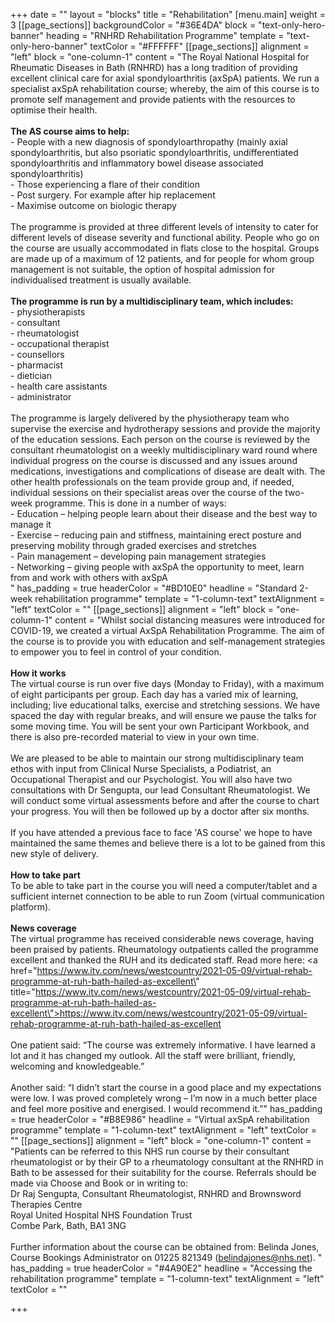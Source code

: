 +++
date = ""
layout = "blocks"
title = "Rehabilitation"
[menu.main]
weight = 3
[[page_sections]]
backgroundColor = "#36E4DA"
block = "text-only-hero-banner"
heading = "RNHRD Rehabilitation Programme"
template = "text-only-hero-banner"
textColor = "#FFFFFF"
[[page_sections]]
alignment = "left"
block = "one-column-1"
content = "The Royal National Hospital for Rheumatic Diseases in Bath (RNHRD) has a long tradition of providing excellent clinical care for axial spondyloarthritis (axSpA) patients. We run a specialist axSpA rehabilitation course; whereby, the aim of this course is to promote self management and provide patients with the resources to optimise their health. <br><br><strong>The AS course aims to help:</strong><br>- People with a new diagnosis of spondyloarthropathy (mainly axial spondyloarthritis, but also psoriatic spondyloarthritis, undifferentiated spondyloarthritis and inflammatory bowel disease associated spondyloarthritis)<br>- Those experiencing a flare of their condition<br>- Post surgery. For example after hip replacement<br>- Maximise outcome on biologic therapy<br><br>The programme is provided at three different levels of intensity to cater for different levels of disease severity and functional ability. People who go on the course are usually accommodated in flats close to the hospital. Groups are made up of a maximum of 12 patients, and for people for whom group management is not suitable, the option of hospital admission for individualised treatment is usually available. <br><br><strong>The programme is run by a multidisciplinary team, which includes:</strong> <br>- physiotherapists<br>- consultant <br>- rheumatologist<br>- occupational therapist<br>- counsellors<br>- pharmacist<br>- dietician<br>- health care assistants<br>- administrator<br><br>The programme is largely delivered by the physiotherapy team who supervise the exercise and hydrotherapy sessions and provide the majority of the education sessions. Each person on the course is reviewed by the consultant rheumatologist on a weekly multidisciplinary ward round where individual progress on the course is discussed and any issues around medications, investigations and complications of disease are dealt with. The other health professionals on the team provide group and, if needed, individual sessions on their specialist areas over the course of the two-week programme. This is done in a number of ways:<br>- Education – helping people learn about their disease and the best way to manage it<br>- Exercise – reducing pain and stiffness, maintaining erect posture and preserving mobility through graded exercises and stretches<br>- Pain management – developing pain management strategies<br>- Networking – giving people with axSpA the opportunity to meet, learn from and work with others with axSpA<br>"
has_padding = true
headerColor = "#BD10E0"
headline = "Standard 2-week rehabilitation programme"
template = "1-column-text"
textAlignment = "left"
textColor = ""
[[page_sections]]
alignment = "left"
block = "one-column-1"
content = "Whilst social distancing measures were introduced for COVID-19, we created a virtual AxSpA Rehabilitation Programme. The aim of the course is to provide you with education and self-management strategies to empower you to feel in control of your condition.<br><br><strong>How it works<br></strong>The virtual course is run over five days (Monday to Friday), with a maximum of eight participants per group. Each day has a varied mix of learning, including; live educational talks, exercise and stretching sessions. We have spaced the day with regular breaks, and will ensure we pause the talks for some moving time. You will be sent your own Participant Workbook, and there is also pre-recorded material to view in your own time.<br><br>We are pleased to be able to maintain our strong multidisciplinary team ethos with input from Clinical Nurse Specialists, a Podiatrist, an Occupational Therapist and our Psychologist. You will also have two consultations with Dr Sengupta, our lead Consultant Rheumatologist. We will conduct some virtual assessments before and after the course to chart your progress. You will then be followed up by a doctor after six months.<br><br>If you have attended a previous face to face 'AS course' we hope to have maintained the same themes and believe there is a lot to be gained from this new style of delivery.<br><br><strong>How to take part<br></strong>To be able to take part in the course you will need a computer/tablet and a sufficient internet connection to be able to run Zoom (virtual communication platform).<br><br><strong>News coverage </strong><br>The virtual programme has received considerable news coverage, having been praised by patients. Rheumatology outpatients called the programme excellent and thanked the RUH and its dedicated staff. Read more here: <a href=\"https://www.itv.com/news/westcountry/2021-05-09/virtual-rehab-programme-at-ruh-bath-hailed-as-excellent\" title=\"https://www.itv.com/news/westcountry/2021-05-09/virtual-rehab-programme-at-ruh-bath-hailed-as-excellent\">https://www.itv.com/news/westcountry/2021-05-09/virtual-rehab-programme-at-ruh-bath-hailed-as-excellent</a><br><br>One patient said: “The course was extremely informative. I have learned a lot and it has changed my outlook. All the staff were brilliant, friendly, welcoming and knowledgeable.”<br><br>Another said: “I didn’t start the course in a good place and my expectations were low. I was proved completely wrong – I’m now in a much better place and feel more positive and energised. I would recommend it.”"
has_padding = true
headerColor = "#B8E986"
headline = "Virtual axSpA rehabilitation programme"
template = "1-column-text"
textAlignment = "left"
textColor = ""
[[page_sections]]
alignment = "left"
block = "one-column-1"
content = "Patients can be referred to this NHS run course by their consultant rheumatologist or by their GP to a rheumatology consultant at the RNHRD in Bath to be assessed for their suitability for the course. Referrals should be made via Choose and Book or in writing to:<br>Dr Raj Sengupta, Consultant Rheumatologist, RNHRD and Brownsword Therapies Centre<br>Royal United Hospital NHS Foundation Trust<br>Combe Park, Bath, BA1 3NG<br><br>Further information about the course can be obtained from: Belinda Jones, Course Bookings Administrator on 01225 821349 (belindajones@nhs.net). "
has_padding = true
headerColor = "#4A90E2"
headline = "Accessing the rehabilitation programme"
template = "1-column-text"
textAlignment = "left"
textColor = ""

+++
